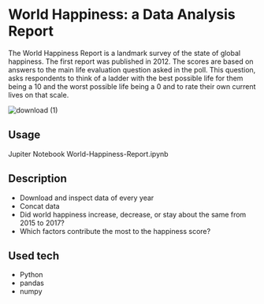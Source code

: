 # World Happiness: a Data Analysis Report
The World Happiness Report is a landmark survey of the state of global happiness. The first report was published in 2012. The scores are based on answers to the main life evaluation question asked in the poll. This question, asks respondents to think of a ladder with the best possible life for them being a 10 and the worst possible life being a 0 and to rate their own current lives on that scale.


![download (1)](https://user-images.githubusercontent.com/81166386/158027608-51f9a89e-856d-4901-bfe2-027918cad8df.png)


Usage
--------
Jupiter Notebook World-Happiness-Report.ipynb

Description
--------
- Download and inspect data of every year
- Concat data
- Did world happiness increase, decrease, or stay about the same from 2015 to 2017?
- Which factors contribute the most to the happiness score?

Used tech
--------
- Python
- pandas
- numpy
